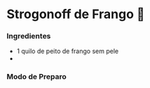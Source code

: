 # Strogonoff de Frango :chicken: 

### Ingredientes

- 1 quilo de peito de frango sem pele
- 

### Modo de Preparo